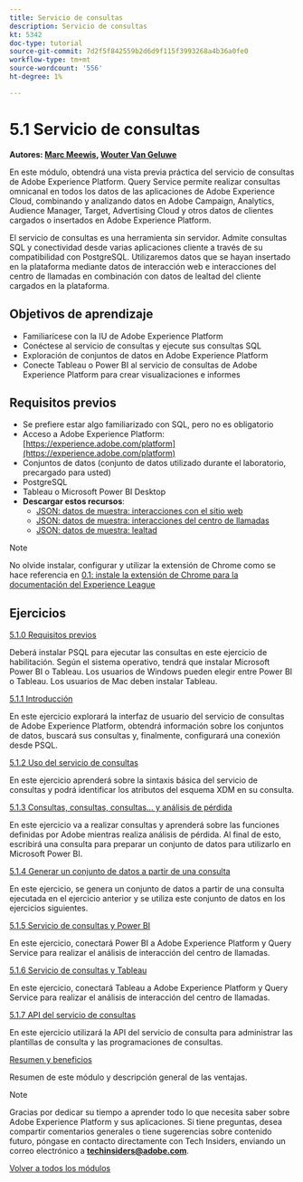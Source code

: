 ```yaml
---
title: Servicio de consultas
description: Servicio de consultas
kt: 5342
doc-type: tutorial
source-git-commit: 7d2f5f842559b2d6d9f115f3993268a4b36a0fe0
workflow-type: tm+mt
source-wordcount: '556'
ht-degree: 1%

---
```


# 5.1 Servicio de consultas

**Autores: [Marc Meewis](https://www.linkedin.com/in/marcmeewis/), [Wouter Van Geluwe](https://www.linkedin.com/in/woutervangeluwe/)**

En este módulo, obtendrá una vista previa práctica del servicio de consultas de Adobe Experience Platform. Query Service permite realizar consultas omnicanal en todos los datos de las aplicaciones de Adobe Experience Cloud, combinando y analizando datos en Adobe Campaign, Analytics, Audience Manager, Target, Advertising Cloud y otros datos de clientes cargados o insertados en Adobe Experience Platform.

El servicio de consultas es una herramienta sin servidor. Admite consultas SQL y conectividad desde varias aplicaciones cliente a través de su compatibilidad con PostgreSQL.
Utilizaremos datos que se hayan insertado en la plataforma mediante datos de interacción web e interacciones del centro de llamadas en combinación con datos de lealtad del cliente cargados en la plataforma.

## Objetivos de aprendizaje

- Familiarícese con la IU de Adobe Experience Platform
- Conéctese al servicio de consultas y ejecute sus consultas SQL
- Exploración de conjuntos de datos en Adobe Experience Platform
- Conecte Tableau o Power BI al servicio de consultas de Adobe Experience Platform para crear visualizaciones e informes

## Requisitos previos

- Se prefiere estar algo familiarizado con SQL, pero no es obligatorio
- Acceso a Adobe Experience Platform: [https://experience.adobe.com/platform](https://experience.adobe.com/platform)
- Conjuntos de datos (conjunto de datos utilizado durante el laboratorio, precargado para usted)
- PostgreSQL
- Tableau o Microsoft Power BI Desktop
- **Descargar estos recursos**:
   - [JSON: datos de muestra: interacciones con el sitio web](./../../../assets/json/ee.json)
   - [JSON: datos de muestra: interacciones del centro de llamadas](./../../../assets/json/callcenter.json)
   - [JSON: datos de muestra: lealtad](./../../../assets/json/loyalty.json)

>[!NOTE]
>
>No olvide instalar, configurar y utilizar la extensión de Chrome como se hace referencia en [0.1: instale la extensión de Chrome para la documentación del Experience League](../../gettingstarted/gettingstarted/ex1.md)

## Ejercicios

[5.1.0 Requisitos previos](./ex0.md)

Deberá instalar PSQL para ejecutar las consultas en este ejercicio de habilitación. Según el sistema operativo, tendrá que instalar Microsoft Power BI o Tableau. Los usuarios de Windows pueden elegir entre Power BI o Tableau. Los usuarios de Mac deben instalar Tableau.

[5.1.1 Introducción](./ex1.md)

En este ejercicio explorará la interfaz de usuario del servicio de consultas de Adobe Experience Platform, obtendrá información sobre los conjuntos de datos, buscará sus consultas y, finalmente, configurará una conexión desde PSQL.

[5.1.2 Uso del servicio de consultas](./ex2.md)

En este ejercicio aprenderá sobre la sintaxis básica del servicio de consultas y podrá identificar los atributos del esquema XDM en su consulta.

[5.1.3 Consultas, consultas, consultas... y análisis de pérdida](./ex3.md)

En este ejercicio va a realizar consultas y aprenderá sobre las funciones definidas por Adobe mientras realiza análisis de pérdida. Al final de esto, escribirá una consulta para preparar un conjunto de datos para utilizarlo en Microsoft Power BI.

[5.1.4 Generar un conjunto de datos a partir de una consulta](./ex4.md)

En este ejercicio, se genera un conjunto de datos a partir de una consulta ejecutada en el ejercicio anterior y se utiliza este conjunto de datos en los ejercicios siguientes.

[5.1.5 Servicio de consultas y Power BI](./ex5.md)

En este ejercicio, conectará Power BI a Adobe Experience Platform y Query Service para realizar el análisis de interacción del centro de llamadas.

[5.1.6 Servicio de consultas y Tableau](./ex6.md)

En este ejercicio, conectará Tableau a Adobe Experience Platform y Query Service para realizar el análisis de interacción del centro de llamadas.

[5.1.7 API del servicio de consultas](./ex7.md)

En este ejercicio utilizará la API del servicio de consulta para administrar las plantillas de consulta y las programaciones de consultas.

[Resumen y beneficios](./summary.md)

Resumen de este módulo y descripción general de las ventajas.

>[!NOTE]
>
>Gracias por dedicar su tiempo a aprender todo lo que necesita saber sobre Adobe Experience Platform y sus aplicaciones. Si tiene preguntas, desea compartir comentarios generales o tiene sugerencias sobre contenido futuro, póngase en contacto directamente con Tech Insiders, enviando un correo electrónico a **techinsiders@adobe.com**.

[Volver a todos los módulos](../../../overview.md)
